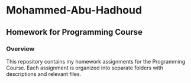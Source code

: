 # Mohammed-Abu-Hadhoud

## Homework for Programming Course

### Overview

This repository contains my homework assignments for the Programming Course. Each assignment is organized into separate folders with descriptions and relevant files.
